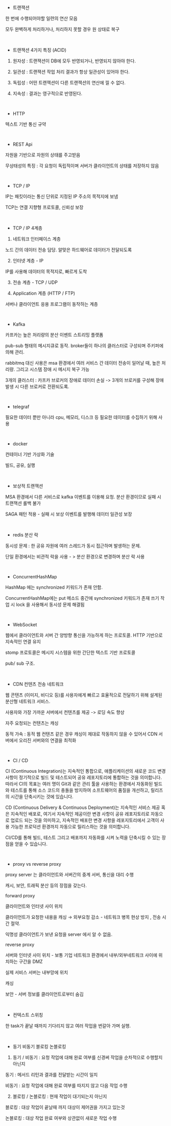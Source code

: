 - 트랜잭션

한 번에 수행되어야할 일련의 연산 모음

모두 완벽하게 처리하거나, 처리하지 못할 경우 원 상태로 복구

<br/>

- 트랜잭션 4가지 특징 (ACID)

1. 원자성 : 트랜잭션이 DB에 모두 반영되거나, 반영되지 않아야 한다.

2. 일관성 : 트랜잭션 작업 처리 결과가 항상 일관성이 있어야 한다.

3. 독립성 : 어떤 트랜잭션이 다른 트랜잭션의 연산에 낄 수 없다.

4. 지속성 : 결과는 영구적으로 반영된다.

<br/>

- HTTP

텍스트 기반 통신 규약

<br/>

- REST Api

 자원을 기반으로 자원의 상태를 주고받음

 무상태성의 특징 : 각 요청이 독립적이며 서버가 클라이언트의 상태를 저장하지 않음

 <br/>

 - TCP / IP

IP는 패킷이라는 통신 단위로 지정된 IP 주소의 목적지에 보냄

TCP는 연결 지향형 프로토콜, 신뢰성 보장

<br/>

- TCP / IP 4계층

1. 네트워크 인터페이스 계층

노드 간의 데이터 전송 담당. 알맞은 하드웨어로 데이터가 전달되도록

2. 인터넷 계층 - IP

IP를 사용해 데이터의 목적지로, 빠르게 도착

3. 전송 계층 - TCP / UDP

4. Application 계층 (HTTP / FTP)

서버나 클라이언트 응용 프로그램이 동작하는 계층

<br/>

- Kafka

카프카는 높은 처리량의 분산 이벤트 스트리밍 플랫폼

pub-sub 형태의 메시지큐로 동작. broker들이 하나의 클러스터로 구성되며 주키퍼에 의해 관리.

rabbitmq 대신 사용은 msa 환경에서 여러 서비스 간 데이터 전송이 일어날 때, 높은 처리량. 그리고 시스템 장애 시 메시지 복구 가능

3개의 클러스터 : 카프카 브로커의 장애로 데이터 손실 -> 3개의 브로커를 구성해 장애 발생 시 다른 브로커로 전환되도록.

<br/>

- telegraf

필요한 데이터 뿐만 아니라 cpu, 메모리, 디스크 등 필요한 데이터를 수집하기 위해 사용

<br/>

- docker

컨테이너 기반 가상화 기술

빌드, 공유, 실행

<br/>

- 보상적 트랜잭션

MSA 환경에서 다른 서비스로 kafka 이벤트를 이용해 요청. 분산 환경이므로 실패 시 트랜잭션 롤백 불가

SAGA 패턴 적용 - 실패 시 보상 이벤트를 발행해 데이터 일관성 보장

<br/>

- redis 분산 락

동시성 문제 : 한 공유 자원에 여러 스레드가 동시 접근하며 발생하는 문제.

단일 환경에서는 비관적 락을 사용 - > 분산 환경으로 변경하며 분산 락 사용


<br/>

- ConcurrentHashMap

HashMap 에는 synchronized 키워드가 존재 안함.

ConcurrentHashMap에는 put 메소드 중간에 synchronized 키워드가 존재 쓰기 작업 시 lock 을 사용해서 동시성 문제 해결됨

<br/>

- WebSocket

웹에서 클라이언트와 서버 간 양방향 통신을 가능하게 하는 프로토콜. HTTP 기반으로 지속적인 연결 유지

stomp 프로토콜은 메시지 시스템을 위한 간단한 텍스트 기반 프로토콜

pub/ sub 구조.

<br/>

- CDN 컨텐츠 전송 네트워크

웹 콘텐츠 (이미지, 비디오 등)를 사용자에게 빠르고 효율적으로 전달하기 위해 설계된 분산형 네트워크 서비스.

사용자와 가장 가까운 서버에서 컨텐츠를 제공 -> 로딩 속도 향상

자주 요청되는 컨텐츠는 캐싱 

동적 가속 : 동적 웹 컨텐츠 같은 경우 캐싱이 제대로 작동하지 않을 수 있어서 CDN 서버에서 오리진 서버와의 연결을 최적화

<br/>

- CI / CD

CI (Continuous Integration)는 지속적인 통합으로, 애플리케이션의 새로운 코드 변경 사항이 정기적으로 빌드 및 테스트되어 공유 레포지토리에 통합하는 것을 의미합니다.
따라서 CI의 목표는 여러 명이 Git과 같은 관리 툴을 사용하는 환경에서 자동화된 빌드와 테스트를 통해 소스 코드의 충돌을 방지하여 소프트웨어의 품질을 개선하고, 릴리즈의 시간을 단축시키는 것에 있습니다.

CD (Continuous Delivery & Continuous Deployment)는 지속적인 서비스 제공 혹은 지속적인 배포로, 여기서 지속적인 제공이란 변경 사항이 공유 레포지토리로 자동으로 업로드 되는 것을 의미하고, 지속적인 배포란 변경 사항을 레포지토리에서 고객이 사용 가능한 프로덕션 환경까지 자동으로 릴리스하는 것을 의미합니다.

CI/CD를 통해 빌드, 테스트 그리고 배포까지 자동화를 시켜 노력을 단축시킬 수 있는 장점을 얻을 수 있습니다.

<br/>

- proxy vs reverse proxy

proxy server 는 클라이언트와 서버간의 중계 서버, 통신을 대리 수행

캐시, 보안, 트래픽 분산 등의 장점을 갖는다.

forward proxy 

클라이언트와 인터넷 사이 위치

클라이언트가 요청한 내용을 캐싱 → 외부요청 감소 - 네트워크 병목 현상 방지 , 전송 시간 절약. 

익명성 클라이언트가 보낸 요청을 server 에서 알 수 없음.

reverse proxy

서버와 인터넷 사이 위치 - 보통 기업 네트워크 환경에서 내부/외부네트워크 사이에 위치하는 구간을 DMZ 

실제 서비스 서버는 내부망에 위치

캐싱

보안 - 서버 정보를 클라이언트로부터 숨김

<br/>

- 컨텍스트 스위칭

한 task가 끝날 때까지 기다리지 않고 여러 작업을 번갈아 가며 실행.

<br/>

- 동기 비동기 블로킹 논블로킹

1. 동기 / 비동기 : 요청 작업에 대해 완료 여부를 신경써 작업을 순차적으로 수행할지 아닌지

동기 : 메서드 리턴과 결과를 전달받는 시간이 일치

비동기 : 요청 작업에 대해 완료 여부를 따지지 않고 다음 작업 수행

2. 블로킹 / 논블로킹 : 현재 작업이 대기되는지 아닌지

블로킹 : 대상 작업이 끝날때 까지 대상이 제어권을 가지고 있는것

논블로킹 : 대상 작업 완료 여부와 상관없이 새로운 작업 수행
